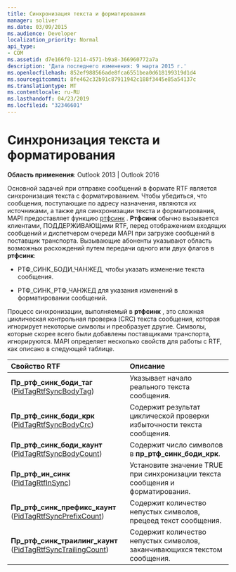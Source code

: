 ```yaml
---
title: Синхронизация текста и форматирования
manager: soliver
ms.date: 03/09/2015
ms.audience: Developer
localization_priority: Normal
api_type:
- COM
ms.assetid: d7e166f0-1214-4571-b9a8-366960772a7a
description: 'Дата последнего изменения: 9 марта 2015 г.'
ms.openlocfilehash: 852ef988566ade8fca6551bea0d618199319d1d4
ms.sourcegitcommit: 8fe462c32b91c87911942c188f3445e85a54137c
ms.translationtype: MT
ms.contentlocale: ru-RU
ms.lasthandoff: 04/23/2019
ms.locfileid: "32346601"
---
```

# <a name="synchronizing-text-and-formatting"></a>Синхронизация текста и форматирования

  
  
**Область применения**: Outlook 2013 | Outlook 2016 
  
Основной задачей при отправке сообщений в формате RTF является синхронизация текста с форматированием. Чтобы убедиться, что сообщения, поступающие по адресу назначения, являются их источниками, а также для синхронизации текста и форматирования, MAPI предоставляет функцию [ртфсинк](rtfsync.md) . **Ртфсинк** обычно вызывается клиентами, ПОДДЕРЖИВАЮЩими RTF, перед отображением входящих сообщений и диспетчером очереди MAPI при загрузке сообщений в поставщик транспорта. Вызывающие абоненты указывают область возможных расхождений путем передачи одного или двух флагов в **ртфсинк**:
  
- РТФ_СИНК_БОДИ_ЧАНЖЕД, чтобы указать изменение текста сообщения.
    
- РТФ_СИНК_РТФ_ЧАНЖЕД для указания изменений в форматировании сообщений.
    
Процесс синхронизации, выполняемый в **ртфсинк** , это сложная циклическая контрольная проверка (CRC) текста сообщения, которая игнорирует некоторые символы и преобразует другие. Символы, которые скорее всего были добавлены поставщиками транспорта, игнорируются. MAPI определяет несколько свойств для работы с RTF, как описано в следующей таблице. 
  
|**Свойство RTF**|**Описание**|
|:-----|:-----|
|**Пр_ртф_синк_боди_таг** ([PidTagRtfSyncBodyTag](pidtagrtfsyncbodytag-canonical-property.md))  <br/> |Указывает начало реального текста сообщения.  <br/> |
|**Пр_ртф_синк_боди_крк** ([PidTagRtfSyncBodyCrc](pidtagrtfsyncbodycrc-canonical-property.md))  <br/> |Содержит результат циклической проверки избыточности текста сообщения.  <br/> |
|**Пр_ртф_синк_боди_каунт** ([PidTagRtfSyncBodyCount](pidtagrtfsyncbodycount-canonical-property.md))  <br/> |Содержит число символов в **пр_ртф_синк_боди_крк**.  <br/> |
|**Пр_ртф_ин_синк** ([PidTagRtfInSync](pidtagrtfinsync-canonical-property.md))  <br/> |Установите значение TRUE при синхронизации текста сообщения и форматирования.  <br/> |
|**Пр_ртф_синк_префикс_каунт** ([PidTagRtfSyncPrefixCount](pidtagrtfsyncprefixcount-canonical-property.md))  <br/> |Содержит количество непустых символов, прецеед текст сообщения.  <br/> |
|**Пр_ртф_синк_траилинг_каунт** ([PidTagRtfSyncTrailingCount](pidtagrtfsynctrailingcount-canonical-property.md))  <br/> |Содержит количество непустых символов, заканчивающихся текстом сообщения.  <br/> |
   

